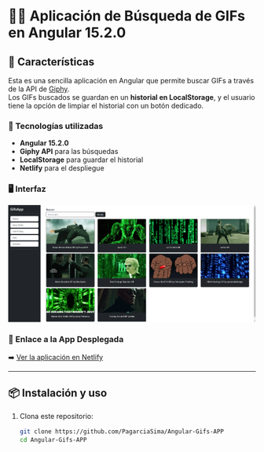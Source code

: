 # 🕵️‍♂️ Aplicación de Búsqueda de GIFs en Angular 15.2.0

## 🌟 Características

Esta es una sencilla aplicación en Angular que permite buscar GIFs a través de la API de [Giphy](https://developers.giphy.com/).  
Los GIFs buscados se guardan en un **historial en LocalStorage**, y el usuario tiene la opción de limpiar el historial con un botón dedicado.

### 🚀 Tecnologías utilizadas
- **Angular 15.2.0**
- **Giphy API** para las búsquedas
- **LocalStorage** para guardar el historial
- **Netlify** para el despliegue

### 🖥️ Interfaz
![Home](img/home.png)

### 🔗 Enlace a la App Desplegada
➡️ [Ver la aplicación en Netlify](https://gifs-application-angular.netlify.app/)

---

## 📦 Instalación y uso

1. Clona este repositorio:
   ```bash
   git clone https://github.com/PagarciaSima/Angular-Gifs-APP
   cd Angular-Gifs-APP
